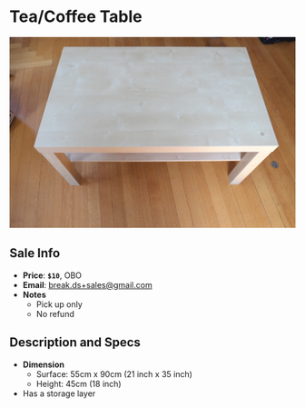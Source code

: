 # Tea/Coffee Table

![Dining Table](https://github.com/breakds/moving-sales/blob/master/photo/resized/table.png)

## Sale Info

* **Price**: **`$10`**, OBO
* **Email**: break.ds+sales@gmail.com
* **Notes** 
  * Pick up only
  * No refund

## Description and Specs

* **Dimension**
  * Surface: 55cm x 90cm (21 inch x 35 inch)
  * Height: 45cm (18 inch)
* Has a storage layer
